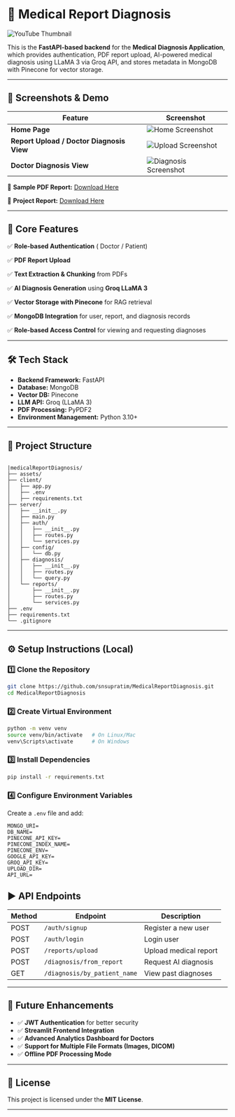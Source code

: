 # 🏥 Medical Report Diagnosis

![YouTube Thumbnail](/assets/thumbnail.png)

This is the **FastAPI-based backend** for the **Medical Diagnosis Application**, which provides authentication, PDF report upload, AI-powered medical diagnosis using LLaMA 3 via Groq API, and stores metadata in MongoDB with Pinecone for vector storage.

---

## 📸 Screenshots & Demo

| Feature                                   | Screenshot                                          |
| ----------------------------------------- | --------------------------------------------------- |
| **Home Page**                             | ![Home Screenshot](/assets/homepage.png)            |
| **Report Upload / Doctor Diagnosis View** | ![Upload Screenshot](/assets/patientDashboard.png)  |
| **Doctor Diagnosis View**                 | ![Diagnosis Screenshot](/assets/doctorDahboard.png) |

📄 **Sample PDF Report:** [Download Here](/assets/sample-report.pdf)

📄 **Project Report:** [Download Here](/assets/ProjectReport.pdf)

---

## 🚀 Core Features

✅ **Role-based Authentication** ( Doctor / Patient)

✅ **PDF Report Upload**

✅ **Text Extraction & Chunking** from PDFs

✅ **AI Diagnosis Generation** using **Groq LLaMA 3**

✅ **Vector Storage with Pinecone** for RAG retrieval

✅ **MongoDB Integration** for user, report, and diagnosis records

✅ **Role-based Access Control** for viewing and requesting diagnoses

---

## 🛠 Tech Stack

- **Backend Framework:** FastAPI
- **Database:** MongoDB
- **Vector DB:** Pinecone
- **LLM API:** Groq (LLaMA 3)
- **PDF Processing:** PyPDF2
- **Environment Management:** Python 3.10+

---

## 📂 Project Structure

```

|medicalReportDiagnosis/
├── assets/
├── client/
│   ├── app.py
│   ├── .env
│   ├── requirements.txt
├── server/
│   ├── __init__.py
│   ├── main.py
│   ├── auth/
│   │   ├── __init__.py
│   │   ├── routes.py
│   │   └── services.py
│   ├── config/
│   │   └── db.py
│   ├── diagnosis/
│   │   ├── __init__.py
│   │   ├── routes.py
│   │   └── query.py
│   └── reports/
│       ├── __init__.py
│       ├── routes.py
│       └── services.py
├── .env
├── requirements.txt
└── .gitignore

```

---

## ⚙️ Setup Instructions (Local)

### 1️⃣ Clone the Repository

```bash
git clone https://github.com/snsupratim/MedicalReportDiagnosis.git
cd MedicalReportDiagnosis
```

### 2️⃣ Create Virtual Environment

```bash
python -m venv venv
source venv/bin/activate   # On Linux/Mac
venv\Scripts\activate      # On Windows
```

### 3️⃣ Install Dependencies

```bash
pip install -r requirements.txt
```

### 4️⃣ Configure Environment Variables

Create a `.env` file and add:

```
MONGO_URI=
DB_NAME=
PINECONE_API_KEY=
PINECONE_INDEX_NAME=
PINECONE_ENV=
GOOGLE_API_KEY=
GROQ_API_KEY=
UPLOAD_DIR=
API_URL=

```

## ▶️ API Endpoints

| Method | Endpoint                     | Description           |
| ------ | ---------------------------- | --------------------- |
| POST   | `/auth/signup`               | Register a new user   |
| POST   | `/auth/login`                | Login user            |
| POST   | `/reports/upload`            | Upload medical report |
| POST   | `/diagnosis/from_report`     | Request AI diagnosis  |
| GET    | `/diagnosis/by_patient_name` | View past diagnoses   |

---

## 🔮 Future Enhancements

- ✅ **JWT Authentication** for better security
- ✅ **Streamlit Frontend Integration**
- ✅ **Advanced Analytics Dashboard for Doctors**
- ✅ **Support for Multiple File Formats (Images, DICOM)**
- ✅ **Offline PDF Processing Mode**

---

## 📜 License

This project is licensed under the **MIT License**.

---
